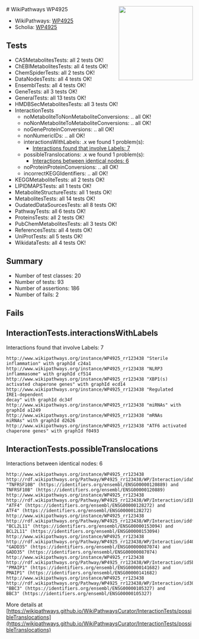 <img style="float: right; width: 200px" src="https://upload.wikimedia.org/wikipedia/commons/thumb/8/83/Wplogo_with_text_500.png/640px-Wplogo_with_text_500.png" />
# WikiPathways WP4925

* WikiPathways: [WP4925](https://wikipathways.org/pathways/WP4925)
* Scholia: [WP4925](https://scholia.toolforge.org/wikipathways/WP4925)
## Tests
* CASMetabolitesTests: all 2 tests OK!
* ChEBIMetabolitesTests: all 4 tests OK!
* ChemSpiderTests: all 2 tests OK!
* DataNodesTests: all 4 tests OK!
* EnsemblTests: all 4 tests OK!
* GeneTests: all 3 tests OK!
* GeneralTests: all 13 tests OK!
* HMDBSecMetabolitesTests: all 3 tests OK!
* InteractionTests
    * noMetaboliteToNonMetaboliteConversions: .. all OK!
    * noNonMetaboliteToMetaboliteConversions: .. all OK!
    * noGeneProteinConversions: .. all OK!
    * nonNumericIDs: .. all OK!
    * interactionsWithLabels: .x we found 1 problem(s):
        * [Interactions found that involve Labels: 7](#630d267e)
    * possibleTranslocations: .x we found 1 problem(s):
        * [Interactions between identical nodes: 6](#1c11820b)
    * noProteinProteinConversions: .. all OK!
    * incorrectKEGGIdentifiers: .. all OK!
* KEGGMetaboliteTests: all 2 tests OK!
* LIPIDMAPSTests: all 1 tests OK!
* MetaboliteStructureTests: all 1 tests OK!
* MetabolitesTests: all 14 tests OK!
* OudatedDataSourcesTests: all 8 tests OK!
* PathwayTests: all 6 tests OK!
* ProteinsTests: all 2 tests OK!
* PubChemMetabolitesTests: all 3 tests OK!
* ReferencesTests: all 4 tests OK!
* UniProtTests: all 5 tests OK!
* WikidataTests: all 4 tests OK!


## Summary

* Number of test classes: 20
* Number of tests: 93
* Number of assertions: 186
* Number of fails: 2

## Fails

<a name="630d267e" />

## InteractionTests.interactionsWithLabels

Interactions found that involve Labels: 7
```
http://www.wikipathways.org/instance/WP4925_rr123438 "Sterile
inflammation" with graphId c24a1
http://www.wikipathways.org/instance/WP4925_rr123438 "NLRP3
inflammasome" with graphId cf514
http://www.wikipathways.org/instance/WP4925_rr123438 "XBP1(s) activated chaperone genes" with graphId ecd14
http://www.wikipathways.org/instance/WP4925_rr123438 "Regulated 
IRE1-dependent 
decay" with graphId dc34f
http://www.wikipathways.org/instance/WP4925_rr123438 "miRNAs" with graphId a1249
http://www.wikipathways.org/instance/WP4925_rr123438 "mRNAs
miRNAs" with graphId d2626
http://www.wikipathways.org/instance/WP4925_rr123438 "ATF6 activated chaperone genes" with graphId f0493
```

<a name="1c11820b" />

## InteractionTests.possibleTranslocations

Interactions between identical nodes: 6
```
http://www.wikipathways.org/instance/WP4925_rr123438 http://rdf.wikipathways.org/Pathway/WP4925_rr123438/WP/Interaction/ida551bc98 "TNFRSF10B" (https://identifiers.org/ensembl/ENSG00000120889) and 
TNFRSF10B" (https://identifiers.org/ensembl/ENSG00000120889)
http://www.wikipathways.org/instance/WP4925_rr123438 http://rdf.wikipathways.org/Pathway/WP4925_rr123438/WP/Interaction/id1be6b1b "ATF4" (https://identifiers.org/ensembl/ENSG00000128272) and 
ATF4" (https://identifiers.org/ensembl/ENSG00000128272)
http://www.wikipathways.org/instance/WP4925_rr123438 http://rdf.wikipathways.org/Pathway/WP4925_rr123438/WP/Interaction/iddf2d6bd6 "BCL2L11" (https://identifiers.org/ensembl/ENSG00000153094) and 
BCL2L11" (https://identifiers.org/ensembl/ENSG00000153094)
http://www.wikipathways.org/instance/WP4925_rr123438 http://rdf.wikipathways.org/Pathway/WP4925_rr123438/WP/Interaction/id407f2004 "GADD35" (https://identifiers.org/ensembl/ENSG00000087074) and 
GADD35" (https://identifiers.org/ensembl/ENSG00000087074)
http://www.wikipathways.org/instance/WP4925_rr123438 http://rdf.wikipathways.org/Pathway/WP4925_rr123438/WP/Interaction/id5b7aa56b "PMAIP1" (https://identifiers.org/ensembl/ENSG00000141682) and 
PMAIP1" (https://identifiers.org/ensembl/ENSG00000141682)
http://www.wikipathways.org/instance/WP4925_rr123438 http://rdf.wikipathways.org/Pathway/WP4925_rr123438/WP/Interaction/id3012fc29 "BBC3" (https://identifiers.org/ensembl/ENSG00000105327) and 
BBC3" (https://identifiers.org/ensembl/ENSG00000105327)
```

More details at [https://wikipathways.github.io/WikiPathwaysCurator/InteractionTests/possibleTranslocations](https://wikipathways.github.io/WikiPathwaysCurator/InteractionTests/possibleTranslocations)

